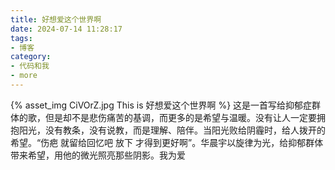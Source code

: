 ```yaml
---
title: 好想爱这个世界啊
date: 2024-07-14 11:28:17
tags:
- 博客
category:
- 代码和我
- more
---
```

{% asset_img CiVOrZ.jpg This is 好想爱这个世界啊 %}
这是一首写给抑郁症群体的歌，但是却不是悲伤痛苦的基调，而更多的是希望与温暖。没有让人一定要拥抱阳光，没有教条，没有说教，而是理解、陪伴。当阳光败给阴霾时，给人拨开的希望。“伤疤 就留给回忆吧 放下 才得到更好啊”。华晨宇以旋律为光，给抑郁群体带来希望，用他的微光照亮那些阴影。我为爱